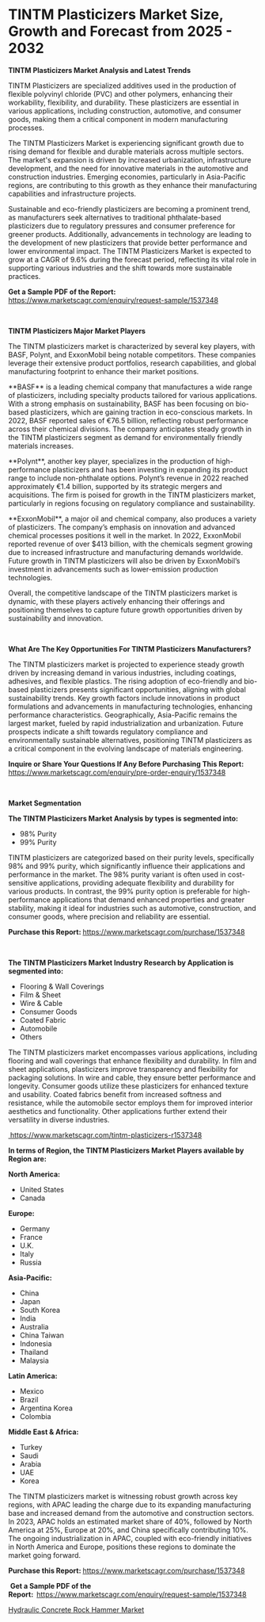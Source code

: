 <p><h1>TINTM Plasticizers Market Size, Growth and Forecast from 2025 - 2032</h1></p><p><strong>TINTM Plasticizers Market Analysis and Latest Trends</strong></p>
<p><p>TINTM Plasticizers are specialized additives used in the production of flexible polyvinyl chloride (PVC) and other polymers, enhancing their workability, flexibility, and durability. These plasticizers are essential in various applications, including construction, automotive, and consumer goods, making them a critical component in modern manufacturing processes.</p><p>The TINTM Plasticizers Market is experiencing significant growth due to rising demand for flexible and durable materials across multiple sectors. The market's expansion is driven by increased urbanization, infrastructure development, and the need for innovative materials in the automotive and construction industries. Emerging economies, particularly in Asia-Pacific regions, are contributing to this growth as they enhance their manufacturing capabilities and infrastructure projects.</p><p>Sustainable and eco-friendly plasticizers are becoming a prominent trend, as manufacturers seek alternatives to traditional phthalate-based plasticizers due to regulatory pressures and consumer preference for greener products. Additionally, advancements in technology are leading to the development of new plasticizers that provide better performance and lower environmental impact. The TINTM Plasticizers Market is expected to grow at a CAGR of 9.6% during the forecast period, reflecting its vital role in supporting various industries and the shift towards more sustainable practices.</p></p>
<p><strong>Get a Sample PDF of the Report:&nbsp;</strong> <a href="https://www.marketscagr.com/enquiry/request-sample/1537348?utm_campaign=2945&utm_medium=2&utm_source=Github&utm_content=ia&utm_term=24032025&utm_id=tintm-plasticizers">https://www.marketscagr.com/enquiry/request-sample/1537348</a></p>
<p>&nbsp;</p>
<p><strong>TINTM Plasticizers Major Market Players</strong></p>
<p><p>The TINTM plasticizers market is characterized by several key players, with BASF, Polynt, and ExxonMobil being notable competitors. These companies leverage their extensive product portfolios, research capabilities, and global manufacturing footprint to enhance their market positions.</p><p>**BASF** is a leading chemical company that manufactures a wide range of plasticizers, including specialty products tailored for various applications. With a strong emphasis on sustainability, BASF has been focusing on bio-based plasticizers, which are gaining traction in eco-conscious markets. In 2022, BASF reported sales of €76.5 billion, reflecting robust performance across their chemical divisions. The company anticipates steady growth in the TINTM plasticizers segment as demand for environmentally friendly materials increases.</p><p>**Polynt**, another key player, specializes in the production of high-performance plasticizers and has been investing in expanding its product range to include non-phthalate options. Polynt’s revenue in 2022 reached approximately €1.4 billion, supported by its strategic mergers and acquisitions. The firm is poised for growth in the TINTM plasticizers market, particularly in regions focusing on regulatory compliance and sustainability.</p><p>**ExxonMobil**, a major oil and chemical company, also produces a variety of plasticizers. The company’s emphasis on innovation and advanced chemical processes positions it well in the market. In 2022, ExxonMobil reported revenue of over $413 billion, with the chemicals segment growing due to increased infrastructure and manufacturing demands worldwide. Future growth in TINTM plasticizers will also be driven by ExxonMobil’s investment in advancements such as lower-emission production technologies.</p><p>Overall, the competitive landscape of the TINTM plasticizers market is dynamic, with these players actively enhancing their offerings and positioning themselves to capture future growth opportunities driven by sustainability and innovation.</p></p>
<p>&nbsp;</p>
<p><strong>What Are The Key Opportunities For TINTM Plasticizers Manufacturers?</strong></p>
<p><p>The TINTM plasticizers market is projected to experience steady growth driven by increasing demand in various industries, including coatings, adhesives, and flexible plastics. The rising adoption of eco-friendly and bio-based plasticizers presents significant opportunities, aligning with global sustainability trends. Key growth factors include innovations in product formulations and advancements in manufacturing technologies, enhancing performance characteristics. Geographically, Asia-Pacific remains the largest market, fueled by rapid industrialization and urbanization. Future prospects indicate a shift towards regulatory compliance and environmentally sustainable alternatives, positioning TINTM plasticizers as a critical component in the evolving landscape of materials engineering.</p></p>
<p><strong>Inquire or Share Your Questions If Any Before Purchasing This Report:</strong> <a href="https://www.marketscagr.com/enquiry/pre-order-enquiry/1537348?utm_campaign=2945&utm_medium=2&utm_source=Github&utm_content=ia&utm_term=24032025&utm_id=tintm-plasticizers">https://www.marketscagr.com/enquiry/pre-order-enquiry/1537348</a></p>
<p>&nbsp;</p>
<p><strong>Market Segmentation</strong></p>
<p><strong>The TINTM Plasticizers Market Analysis by types is segmented into:</strong></p>
<p><ul><li>98% Purity</li><li>99% Purity</li></ul></p>
<p><p>TINTM plasticizers are categorized based on their purity levels, specifically 98% and 99% purity, which significantly influence their applications and performance in the market. The 98% purity variant is often used in cost-sensitive applications, providing adequate flexibility and durability for various products. In contrast, the 99% purity option is preferable for high-performance applications that demand enhanced properties and greater stability, making it ideal for industries such as automotive, construction, and consumer goods, where precision and reliability are essential.</p></p>
<p><strong>Purchase this Report:&nbsp;</strong><a href="https://www.marketscagr.com/purchase/1537348?utm_campaign=2945&utm_medium=2&utm_source=Github&utm_content=ia&utm_term=24032025&utm_id=tintm-plasticizers">https://www.marketscagr.com/purchase/1537348</a></p>
<p>&nbsp;</p>
<p><strong>The TINTM Plasticizers Market Industry Research by Application is segmented into:</strong></p>
<p><ul><li>Flooring & Wall Coverings</li><li>Film & Sheet</li><li>Wire & Cable</li><li>Consumer Goods</li><li>Coated Fabric</li><li>Automobile</li><li>Others</li></ul></p>
<p><p>The TINTM plasticizers market encompasses various applications, including flooring and wall coverings that enhance flexibility and durability. In film and sheet applications, plasticizers improve transparency and flexibility for packaging solutions. In wire and cable, they ensure better performance and longevity. Consumer goods utilize these plasticizers for enhanced texture and usability. Coated fabrics benefit from increased softness and resistance, while the automobile sector employs them for improved interior aesthetics and functionality. Other applications further extend their versatility in diverse industries.</p></p>
<p><a href="https://www.marketscagr.com/tintm-plasticizers-r1537348?utm_campaign=2945&utm_medium=2&utm_source=Github&utm_content=ia&utm_term=24032025&utm_id=tintm-plasticizers">&nbsp;https://www.marketscagr.com/tintm-plasticizers-r1537348</a></p>
<p><strong>In terms of Region, the TINTM Plasticizers Market Players available by Region are:</strong></p>
<p>
    <p> <strong> North America: </strong>
        <ul>
            <li>United States</li>
            <li>Canada</li>
        </ul>
        </p> 
    <p> <strong> Europe: </strong>
        <ul>
            <li>Germany</li>
            <li>France</li>
            <li>U.K.</li>
            <li>Italy</li>
            <li>Russia</li>
        </ul>
        </p> 
    <p> <strong> Asia-Pacific: </strong>
        <ul>
            <li>China</li>
            <li>Japan</li>
            <li>South Korea</li>
            <li>India</li>
            <li>Australia</li>
            <li>China Taiwan</li>
            <li>Indonesia</li>
            <li>Thailand</li>
            <li>Malaysia</li>
        </ul>
        </p> 
    <p> <strong> Latin America: </strong>
        <ul>
            <li>Mexico</li>
            <li>Brazil</li>
            <li>Argentina Korea</li>
            <li>Colombia</li>
        </ul>
        </p> 
    <p> <strong> Middle East & Africa: </strong>
        <ul>
            <li>Turkey</li>
            <li>Saudi</li>
            <li>Arabia</li>
            <li>UAE</li>
            <li>Korea</li>
        </ul>
    </p>
    </p>
<p><p>The TINTM plasticizers market is witnessing robust growth across key regions, with APAC leading the charge due to its expanding manufacturing base and increased demand from the automotive and construction sectors. In 2023, APAC holds an estimated market share of 40%, followed by North America at 25%, Europe at 20%, and China specifically contributing 10%. The ongoing industrialization in APAC, coupled with eco-friendly initiatives in North America and Europe, positions these regions to dominate the market going forward.</p></p>
<p><strong>Purchase this Report: </strong><a href="https://www.marketscagr.com/purchase/1537348?utm_campaign=2945&utm_medium=2&utm_source=Github&utm_content=ia&utm_term=24032025&utm_id=tintm-plasticizers">https://www.marketscagr.com/purchase/1537348</a></p>
<p>&nbsp;<strong>Get a Sample PDF of the Report:&nbsp;&nbsp;</strong><a href="https://www.marketscagr.com/enquiry/request-sample/1537348?utm_campaign=2945&utm_medium=2&utm_source=Github&utm_content=ia&utm_term=24032025&utm_id=tintm-plasticizers">https://www.marketscagr.com/enquiry/request-sample/1537348</a></p>
<p><strong></strong></p>
<p><p><a href="https://github.com/lalolatiot/Market-Research-Report-List-1/blob/main/hydraulic-concrete-rock-hammer-market.md?utm_campaign=2945&utm_medium=2&utm_source=Github&utm_content=ia&utm_term=24032025&utm_id=tintm-plasticizers">Hydraulic Concrete Rock Hammer Market</a></p></p>